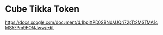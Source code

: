 # Cube Tikka Token

https://docs.google.com/document/d/1bpiXPD0SBNdAUQri72pTt2MSTMA1cMS5EPm9FO5fJww/edit
